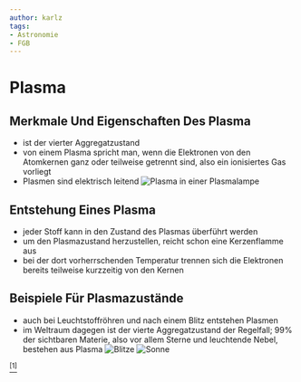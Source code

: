 ```yaml
---
author: karlz
tags:
- Astronomie
- FGB
---
```


# Plasma

## Merkmale Und Eigenschaften Des Plasma

- ist der vierter Aggregatzustand
- von einem Plasma spricht man, wenn die Elektronen von den Atomkernen ganz oder teilweise getrennt sind, also ein ionisiertes Gas vorliegt
- Plasmen sind elektrisch leitend
![Plasma in einer Plasmalampe](https://upload.wikimedia.org/wikipedia/commons/thumb/8/89/Plasma-lamp.jpg/220px-Plasma-lamp.jpg)

## Entstehung Eines Plasma

- jeder Stoff kann in den Zustand des Plasmas überführt werden
- um den Plasmazustand herzustellen, reicht schon eine Kerzenflamme aus
- bei der dort vorherrschenden Temperatur trennen sich die Elektronen bereits teilweise kurzzeitig von den Kernen

## Beispiele Für Plasmazustände

- auch bei Leuchtstoffröhren und nach einem Blitz entstehen Plasmen
- im Weltraum dagegen ist der vierte Aggregatzustand der Regelfall; 99% der sichtbaren Materie, also vor allem Sterne und leuchtende Nebel, bestehen aus Plasma
![Blitze](https://upload.wikimedia.org/wikipedia/commons/thumb/4/4b/Lightning3.jpg/220px-Lightning3.jpg)
![Sonne](https://upload.wikimedia.org/wikipedia/commons/thumb/c/c7/Solar_eclipse_1999_4.jpg/220px-Solar_eclipse_1999_4.jpg)

[$^{[1]}$](https://de.wikipedia.org/wiki/Plasma_(Physik))

